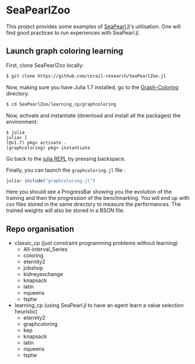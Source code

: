 # SeaPearlZoo

This project provides some examples of [SeaPearl.jl](https://github.com/corail-research/SeaPearl.jl)'s utilisation. One will find good practices to run experiences with SeaPearl.jl.

## Launch graph coloring learning 

First, clone SeaPearlZoo locally:
```bash
$ git clone https://github.com/corail-research/SeaPearlZoo.jl
```

Now, making sure you have Julia 1.7 installed, go to the [Graph-Coloring](https://en.wikipedia.org/wiki/Graph_coloring) directory.
```bash
$ cd SeaPearlZoo/learning_cp/graphcoloring
```

Now, activate and instantiate (download and install all the packages) the environment:
```
$ julia
julia> ]
(@v1.7) pkg> activate . 
(graphcoloring) pkg> instantiate
```

Go back to the [julia REPL](https://docs.julialang.org/en/v1/stdlib/REPL/) by pressing backspace.

Finally, you can launch the `graphcoloring.jl` file :
```julia
julia> include("graphcoloring.jl")
```

Here you should see a ProgressBar showing you the evolution of the training and then the progression of the benchmarking. You will end up with csv files stored in the same directory to measure the performances. The trained weights will also be stored in a BSON file.

## Repo organisation

- classic_cp (just constraint programming problems without learning)
    - All-interval_Series
    - coloring
    - eternity2
    - jobshop
    - kidneyexchange
    - knapsack
    - latin
    - nqueens
    - tsptw
- learning_cp (using SeaPearl.jl to have an agent learn a value selection heuristic)
    - eternity2
    - graphcoloring
    - kep
    - knapsack
    - latin
    - nqueens
    - tsptw
